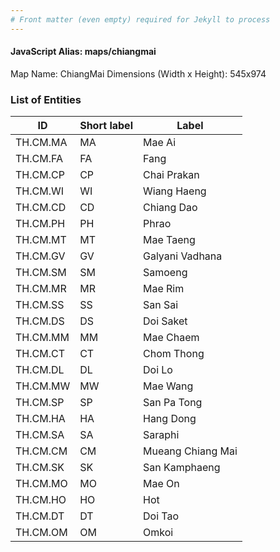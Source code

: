 ```yaml
---
# Front matter (even empty) required for Jekyll to process
---
```


#### JavaScript Alias: maps/chiangmai

Map Name: ChiangMai
Dimensions (Width x Height): 545x974

### List of Entities

| ID       | Short label | Label             |
| -------- | ----------- | ----------------- |
| TH.CM.MA | MA          | Mae Ai            |
| TH.CM.FA | FA          | Fang              |
| TH.CM.CP | CP          | Chai Prakan       |
| TH.CM.WI | WI          | Wiang Haeng       |
| TH.CM.CD | CD          | Chiang Dao        |
| TH.CM.PH | PH          | Phrao             |
| TH.CM.MT | MT          | Mae Taeng         |
| TH.CM.GV | GV          | Galyani Vadhana   |
| TH.CM.SM | SM          | Samoeng           |
| TH.CM.MR | MR          | Mae Rim           |
| TH.CM.SS | SS          | San Sai           |
| TH.CM.DS | DS          | Doi Saket         |
| TH.CM.MM | MM          | Mae Chaem         |
| TH.CM.CT | CT          | Chom Thong        |
| TH.CM.DL | DL          | Doi Lo            |
| TH.CM.MW | MW          | Mae Wang          |
| TH.CM.SP | SP          | San Pa Tong       |
| TH.CM.HA | HA          | Hang Dong         |
| TH.CM.SA | SA          | Saraphi           |
| TH.CM.CM | CM          | Mueang Chiang Mai |
| TH.CM.SK | SK          | San Kamphaeng     |
| TH.CM.MO | MO          | Mae On            |
| TH.CM.HO | HO          | Hot               |
| TH.CM.DT | DT          | Doi Tao           |
| TH.CM.OM | OM          | Omkoi             |

